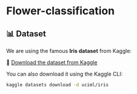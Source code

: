 # Flower-classification
## 📊 Dataset

We are using the famous **Iris dataset** from Kaggle:

🔗 [Download the dataset from Kaggle](https://www.kaggle.com/datasets/uciml/iris)

You can also download it using the Kaggle CLI:

```bash
kaggle datasets download -d uciml/iris
